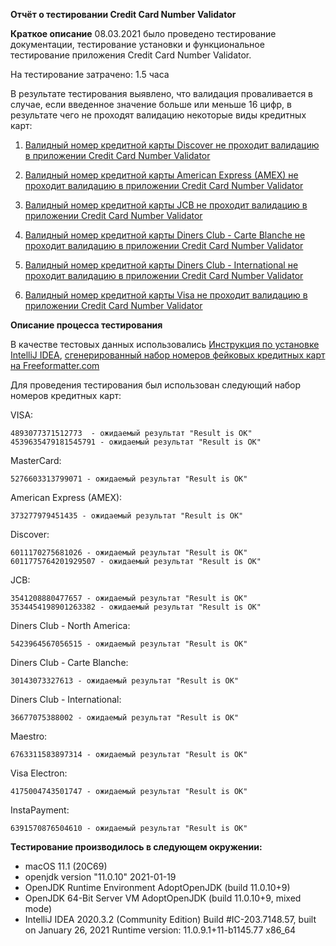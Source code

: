 **Отчёт о тестировании Credit Card Number Validator**

**Краткое описание**
08.03.2021 было проведено тестирование документации, тестирование установки и функциональное тестирование приложения Credit Card Number Validator.

На тестирование затрачено: 1.5 часа

В результате тестирования выявлено, что валидация проваливается в случае, если введенное значение больше или меньше 16 цифр, в результате чего не проходят валидацию некоторые виды кредитных карт:

1. [Валидный номер кредитной карты Discover не проходит валидацию в приложении Credit Card Number Validator](https://github.com/Keirahn/CreditCardValidator/issues/6)

2. [Валидный номер кредитной карты American Express (AMEX) не проходит валидацию в приложении Credit Card Number Validator](https://github.com/Keirahn/CreditCardValidator/issues/5)

3. [Валидный номер кредитной карты JCB не проходит валидацию в приложении Credit Card Number Validator](https://github.com/Keirahn/CreditCardValidator/issues/4)
4. [Валидный номер кредитной карты Diners Club - Сarte Blanche не проходит валидацию в приложении Credit Card Number Validator](https://github.com/Keirahn/CreditCardValidator/issues/3)
5. [Валидный номер кредитной карты Diners Club - International не проходит валидацию в приложении Credit Card Number Validator](https://github.com/Keirahn/CreditCardValidator/issues/2)
6. [Валидный номер кредитной карты Visa не проходит валидацию в приложении Credit Card Number Validator](https://github.com/Keirahn/CreditCardValidator/issues/1)

**Описание процесса тестирования**

В качестве тестовых данных использовались [Инструкция по установке IntelliJ IDEA](https://github.com/netology-code/javaqa-homeworks/blob/master/intro/idea.md), 
[сгенерированный набор номеров фейковых кредитных карт на Freeformatter.com](https://www.freeformatter.com/credit-card-number-generator-validator.html#fakeNumbers)

Для проведения тестирования был использован следующий набор номеров кредитных карт:

VISA:
```
4893077371512773  - ожидаемый результат "Result is OK" 
4539635479181545791 - ожидаемый результат "Result is OK" 
```
MasterCard:
```
5276603313799071 - ожидаемый результат "Result is OK" 
```
American Express (AMEX):
```
373277979451435 - ожидаемый результат "Result is OK" 
```
Discover:
```
6011170275681026 - ожидаемый результат "Result is OK"  
6011775764201929507 - ожидаемый результат "Result is OK" 
```
JCB:
```
3541208880477657 - ожидаемый результат "Result is OK" 
3534454198901263382 - ожидаемый результат "Result is OK" 
```
Diners Club - North America:
```
5423964567056515 - ожидаемый результат "Result is OK" 
```
Diners Club - Carte Blanche:
```
30143073327613 - ожидаемый результат "Result is OK" 
```
Diners Club - International:
```
36677075388002 - ожидаемый результат "Result is OK" 
```
Maestro:
```
6763311583897314 - ожидаемый результат "Result is OK" 
```
Visa Electron:
```
4175004743501747 - ожидаемый результат "Result is OK" 
```
InstaPayment:
```
6391570876504610 - ожидаемый результат "Result is OK" 
```

**Тестирование производилось в следующем окружении:**

- macOS 11.1 (20C69)
- openjdk version "11.0.10" 2021-01-19
- OpenJDK Runtime Environment AdoptOpenJDK (build 11.0.10+9)
- OpenJDK 64-Bit Server VM AdoptOpenJDK (build 11.0.10+9, mixed mode)
- IntelliJ IDEA 2020.3.2 (Community Edition) Build #IC-203.7148.57, built on January 26, 2021
Runtime version: 11.0.9.1+11-b1145.77 x86_64

